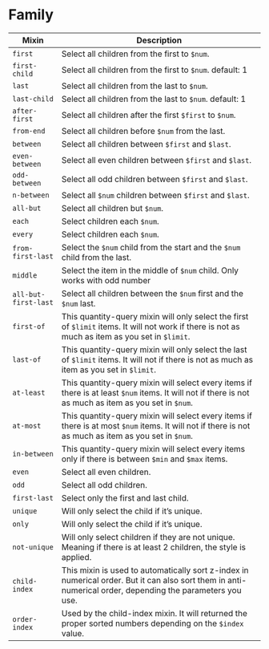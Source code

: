 # Family

| Mixin                | Description                                                                                                                                               |
| -------------------- | --------------------------------------------------------------------------------------------------------------------------------------------------------- |
| `first`              | Select all children from the first to `$num`.                                                                                                             |
| `first-child`        | Select all children from the first to `$num`. default: 1                                                                                                  |
| `last`               | Select all children from the last to `$num`.                                                                                                              |
| `last-child`         | Select all children from the last to `$num`. default: 1                                                                                                   |
| `after-first`        | Select all children after the first `$first` to `$num`.                                                                                                   |
| `from-end`           | Select all children before `$num` from the last.                                                                                                          |
| `between`            | Select all children between `$first` and `$last`.                                                                                                         |
| `even-between`       | Select all even children between `$first` and `$last`.                                                                                                    |
| `odd-between`        | Select all odd children between `$first` and `$last`.                                                                                                     |
| `n-between`          | Select all `$num` children between `$first` and `$last`.                                                                                                  |
| `all-but`            | Select all children but `$num`.                                                                                                                           |
| `each`               | Select children each `$num`.                                                                                                                              |
| `every`              | Select children each `$num`.                                                                                                                              |
| `from-first-last`    | Select the `$num` child from the start and the `$num` child from the last.                                                                                |
| `middle`             | Select the item in the middle of `$num` child. Only works with odd number                                                                                 |
| `all-but-first-last` | Select all children between the `$num` first and the `$num` last.                                                                                         |
| `first-of`           | This quantity-query mixin will only select the first of `$limit` items. It will not  work if there is not as much as item as you set in `$limit`.         |
| `last-of`            | This quantity-query mixin will only select the last of `$limit` items. It will not if there is not as much as item as you set in `$limit`.                |
| `at-least`           | This quantity-query mixin will select every items if there is at least `$num` items. It will not  if there is not as much as item as you set in `$num`.   |
| `at-most`            | This quantity-query mixin will select every items if there is at most `$num` items. It will not if there is not as much as item as you set in `$num`.     |
| `in-between`         | This quantity-query mixin will select every items only if there is between `$min` and `$max` items.                                                       |
| `even`               | Select all even children.                                                                                                                                 |
| `odd`                | Select all odd children.                                                                                                                                  |
| `first-last`         | Select only the first and last child.                                                                                                                     |
| `unique`             | Will only select the child if it’s unique.                                                                                                                |
| `only`               | Will only select the child if it’s unique.                                                                                                                |
| `not-unique`         | Will only select children if they are not unique. Meaning if there is at least 2 children, the style is applied.                                          |
| `child-index`        | This mixin is used to automatically sort z-index in numerical order. But it can also sort them in anti-numerical order, depending the parameters you use. |
| `order-index`        | Used by the child-index mixin. It will returned the proper sorted numbers depending on the `$index` value.                                                |